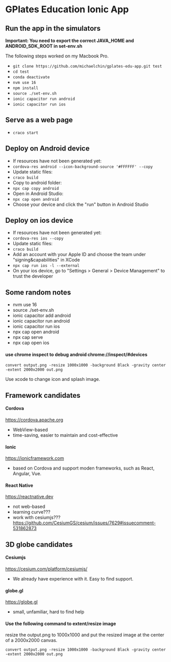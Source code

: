 # GPlates Education Ionic App

## Run the app in the simulators

**Important: You need to export the correct JAVA_HOME and ANDROID_SDK_ROOT in set-env.sh**

The following steps worked on my Macbook Pro.

- `git clone https://github.com/michaelchin/gplates-edu-app.git test`
- `cd test`
- `conda deactivate`
- `nvm use 16`
- `npm install`
- `source ./set-env.sh`
- `ionic capacitor run android`
- `ionic capacitor run ios`

## Serve as a web page

- `craco start`

## Deploy on Android device

- If resources have not been generated yet:
- `cordova-res android --icon-background-source '#FFFFFF' --copy`
- Update static files:
- `craco build`
- Copy to android folder:
- `npx cap copy android`
- Open in Android Studio:
- `npx cap open android`
- Choose your device and click the "run" button in Android Studio

## Deploy on ios device

- If resources have not been generated yet:
- `cordova-res ios --copy`
- Update static files:
- `craco build`
- Add an account with your Apple ID and choose the team under "signing&capabilities" in XCode
- `npx cap run ios -l --external`
- On your ios device, go to "Settings > General > Device Management" to trust the developer

## Some random notes

* nvm use 16
* source ./set-env.sh
* ionic capacitor add android
* ionic capacitor run android
* ionic capacitor run ios
* npx cap open android
* npx cap serve
* npx cap open ios

#### use chrome inspect to debug android chrome://inspect/#devices

`convert output.png -resize 1000x1000 -background Black -gravity center -extent 2000x2000 out.png`

Use xcode to change icon and splash image.

## Framework candidates

#### Cordova

https://cordova.apache.org

* WebView-based
* time-saving, easier to maintain and cost-effective

#### Ionic

https://ionicframework.com

* based on Cordova and support moden frameworks, such as React, Angular, Vue.

#### React Native

https://reactnative.dev

* not web-based
* learning curve???
* work with cesiumjs??? https://github.com/CesiumGS/cesium/issues/7629#issuecomment-531862873


## 3D globe candidates

#### Cesiumjs

https://cesium.com/platform/cesiumjs/

* We already have experience with it. Easy to find support.

#### globe.gl

https://globe.gl

* small, unfamiliar, hard to find help


#### Use the following command to extent/resize image

resize the output.png to 1000x1000 and put the resized image at the center of a 2000x2000 canvas.

`convert output.png -resize 1000x1000 -background Black -gravity center -extent 2000x2000 out.png`
